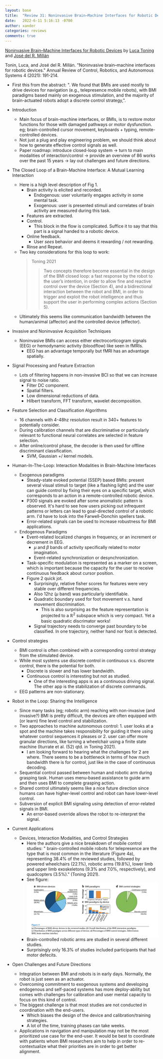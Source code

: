 ```yaml
---
layout: base
title:  "Review 31: Noninvasive Brain–Machine Interfaces for Robotic Devices"
date:   2022-6-11 5:16:13 -0700
author: xander
categories: reviews
comments: true
---
```



[Noninvasive Brain–Machine Interfaces for Robotic Devices](https://spectrum.ieee.org/brain-implant) by [Luca Toning](https://scholar.google.com/citations?user=U2N9FlcAAAAJ&hl=en) and [José del R. Millán](https://www.ece.utexas.edu/people/faculty/jose-del-r-millan)

Tonin, Luca, and José del R. Millán. "Noninvasive brain–machine interfaces for robotic devices." Annual Review of Control, Robotics, and Autonomous Systems 4 (2021): 191-214.


- First this from the abstract: ". We found that BMIs are used mostly to drive devices for navigation (e.g., telepresence mobile robots), with BMI paradigms based mainly on exogenous stimulation, and the majority of brain-actuated robots adopt a discrete control strategy,".
- Introduction
    - Main focus of brain-machine interfaces, or BMIs, is to restore motor functions for those with damaged pathways or motor dysfunction.
eg; brain-controlled cursor movement, keyboards + typing, remote-controlled devices.
    - Not just a plug and play engineering problem, we should think about how to generate effective control signals as well.
    - Paper roadmap: introduce closed-loop system -> turn to main modalities of interaction/control -> provide an overview of 86 works over the past 15 years -> lay out challenges and future directions.
- The Closed Loop of a Brain-Machine Interface: A Mutual Learning Interaction
    - Here is a high level description of Fig 1.
        - Brain activity is elicited and recorded.
            - Endogenous: user voluntarily engages activity in some mental task.
            - Exogenous: user is presented stimuli and correlates of brain activity are measured during this task.
        - Features are extracted.
        - Control.
            - This block in the flow is complicated. Suffice it to say that this part is a signal handed to a robotic device. 
        - Online feedback.
            - User _sees_ behavior and deems it rewarding / not rewarding.
        - Rinse and Repeat.
    - Two key considerations for this loop to work:
        > Toning 2021
        >> Two concepts therefore become essential in the design of the BMI closed loop: a fast response by the robot to the user’s intention, in order to allow fine and reactive control over the device (Section 4), and a bidirectional interaction between the robot and BMI, in order to trigger and exploit the robot intelligence and thus support the user in performing complex actions (Section 5).
    - Ultimately this seems like communication bandwidth between the human/animal (affector) and the controlled device (effector).

- Invasive and Noninvasive Acquisition Techniques
    - Noninvasive BMIs can access either electrocorticogram signals (EEG) or hemodynamic activity (bloodflow) like seen in fMRIs.
        - EEG has an advantage temporally but fMRI has an advantage spatially.
- Signal Processing and Feature Extraction
    - Lots of filtering happens in non-invasive BCI so that we can increase signal to noise ratio.
        - Filter DC component.
        - Spatial filters.
        - Low dimensional reductions of data.
        - Hilbert transform, FFT transform, wavelet decomposition.
- Feature Selection and Classification Algorithms
    - 16 channels with 4-48hz resolution result in 340+ features to potentially consider.
    - During calibration channels that are discriminative or particularly relevant to functional neural correlates are selected in feature selection.
    - After online/control phase, the decoder is then used for offline discriminant classification.
        - SVM, Gaussian +/ kernel models.
- Human-In-The-Loop: Interaction Modalities in Brain-Machine Interfaces
    - Exogenous paradigms
        - Steady-state evoked potential (SSEP) based BMIs: present several visual stimuli to target (like a flashing light) and the user can guide control by fixing their eyes on a specific target, which corresponds to an action in a remote-controlled robotic device.
        - P300 signals are evoked after some anomalistic pattern is observed. It's hard to see how users picking out infrequent patterns or letters can lead to goal-directed control of a robotic arm. I'd have to look into the Farwell–Donchin spellers task.
        - Error-related signals can be used to increase robustness for BMI applications.
    -  Endogenous Paradigms
        - Event-related localized changes in frequency, or an increment or decrement in EEG.
            - $\mu$ and $\beta$ bands of activity specifically related to motor imagination.
            - Event-related synchronization or desynchronization.
        - Task-specific modulation is represented as a marker on a screen, which is important because the capacity for the user to receive continuous feedback about cursor position.
        - Figure 2 quick jot.
            - Surprisingly, relative fisher scores for features were very stable over different frequencies.
            - Also 12hz ($\mu$ band) was particularly identifiable.
            - Quadratic boundary used for foot movement v.s. hand movement discrimination.
                - This is also surprising as the feature representation is projected to a $\mathbb{R}^2$ subspace which is very compact. Yet a basic quadratic discrimator works!
            - Signal trajectory needs to converge past boundary to be classified. In one trajectory, neither hand nor foot is detected.
- Control strategies
    - BMI control is often combined with a corresponding control strategy from the stimulated device.
    - While most systems use discrete control in continuous v.s. discrete control, there is the potential for both.
        -  Discrete is slower and has lower bandwidth.
        - Continuous control is interesting but not as studied.
            - One of the interesting apps is as a continuous driving signal. The other app is the stabilization of discrete commands.
    - EEG patterns are non-stationary.
- Robot in the Loop: Sharing the Intelligence
    - Since many tasks (eg; robotic arm) reaching with non-invasive (and invasive?) BMI is pretty difficult, the devices are often equipped with (or learn) fine level control and stabilization.
    - Two approaches to machine autonomous control: 1. user looks at a spot and the machine takes responsibility for guiding it there using whatever control sequences it pleases or 2. user can offer more granular directions, like turning a wheelchair using a finite state machine (Iturrate et al. (52) qtd. in Toning 2021).
        - I am looking forward to hearing what the challenges for 2 are where. There seems to be a bottleneck in terms of how much bandwidth there is for control, just like in the case of continuous decoding.
    - Sequential control passed between human and robotic arm during grasping task. Human uses menu-based assistance to guide arm and then uses BMI to complete grasping action.
    - Shared control ultimately seems like a nice future direction since humans can have higher-level control and robot can have lower-level control.
    - Subversion of explicit BMI signaling using detection of error-related signals in BMI.
        - An error-based override allows the robot to re-interpret the signal.
- Current Applications
    - Devices, Interaction Modalities, and Control Strategies
        - Here the authors give a nice breakdown of mobile control studies: " brain-controlled mobile robots for telepresence are the type that is most common in the literature (Figure 4a), representing 38.4% of the reviewed studies, followed by powered wheelchairs (22.1%), robotic arms (19.8%), lower limb and upper limb exoskeletons (9.3% and 7.0%, respectively), and quadcopters (3.5%)." (Toning 2021).
        - See figure:
             <img src="/assets/images/tonin1.png" alt="bmi overview" width="500" align="center"/>
        - Brain-controlled robotic arms are studied in several different studies.
        - Surprisingly only 16.3% of studies included participants that had motor defecits.
- Open Challenges and Future Directions
    - Integration between BMI and robots is in early days. Normally, the robot is just seen as an actuator.
    - Overcoming commitment to exogenous systems and developing endogenous and self-paced systems has more deploy-ability but comes with challenges for calibration and user mental capacity to focus on this kind of control.
    - The biggest challenge is that most studies are not conducted in coordination with the end-users. 
        - Which biases the design of the device and calibration/training strategies.
        - A lot of the time, training phases can take weeks.
    - Applications in navigation and manipulation may not be the most prioritized use case for the end-user. It would be best to coordinate with patients whom BMI researchers aim to help in order to re-contextualize what their priorities are in order to get better alignment.